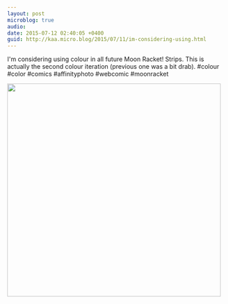 ```yaml
---
layout: post
microblog: true
audio: 
date: 2015-07-12 02:40:05 +0400
guid: http://kaa.micro.blog/2015/07/11/im-considering-using.html
---
```

I'm considering using colour in all future Moon Racket! Strips. This is actually the second colour iteration (previous one was a bit drab). #colour #color #comics #affinityphoto #webcomic #moonracket

<img src="http://www.kaa.bz/uploads/2018/952219c641.jpg" width="491" height="491" />

